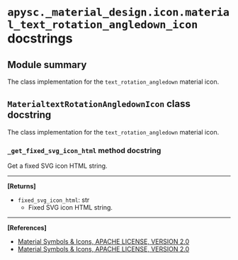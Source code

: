 # `apysc._material_design.icon.material_text_rotation_angledown_icon` docstrings

## Module summary

The class implementation for the `text_rotation_angledown` material icon.

## `MaterialtextRotationAngledownIcon` class docstring

The class implementation for the `text_rotation_angledown` material icon.

### `_get_fixed_svg_icon_html` method docstring

Get a fixed SVG icon HTML string.<hr>

**[Returns]**

- `fixed_svg_icon_html`: str
  - Fixed SVG icon HTML string.

<hr>

**[References]**

- [Material Symbols & Icons, APACHE LICENSE, VERSION 2.0](https://fonts.google.com/icons?icon.size=24&icon.color=%23e8eaed)
- [Material Symbols & Icons, APACHE LICENSE, VERSION 2.0](https://www.apache.org/licenses/LICENSE-2.0.html)
